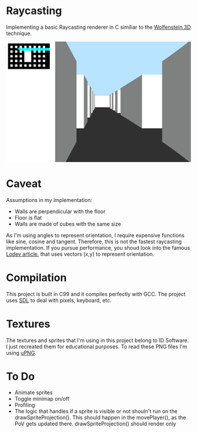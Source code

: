 # Raycasting
Implementing a basic Raycasting renderer in C similiar to the [Wolfenstein 3D](https://github.com/id-Software/wolf3d) technique. 

![Demo](./assets/demo.gif)

# Caveat
Assumptions in my implementation:

* Walls are perpendicular with the floor
* Floor is flat
* Walls are made of cubes with the same size

As I'm using angles to represent orientation, I require expensive functions like sine, cosine and tangent. Therefore, this is not the fastest raycasting implementation. If you pursue performance, you shoud look into the famous [Lodev article](lodev.org/cgtutor/raycasting.html), that uses vectors (x,y) to represent orientation.

# Compilation
This project is built in C99 and it compiles perfectly with GCC. The project uses [SDL](https://www.libsdl.org/) to deal with pixels, keyboard, etc.

# Textures
The textures and sprites that I'm using in this project belong to ID Software. I just recreated them for educational purposes. To read these PNG files I'm using [uPNG](https://github.com/elanthis/upng).

# To Do
* Animate sprites
* Toggle minimap on/off
* Profiling
* The logic that handles if a sprite is visible or not shouln't run on the drawSpriteProjection(). This should happen in the movePlayer(), as the PoV gets updated there. drawSpriteProjection() should render only